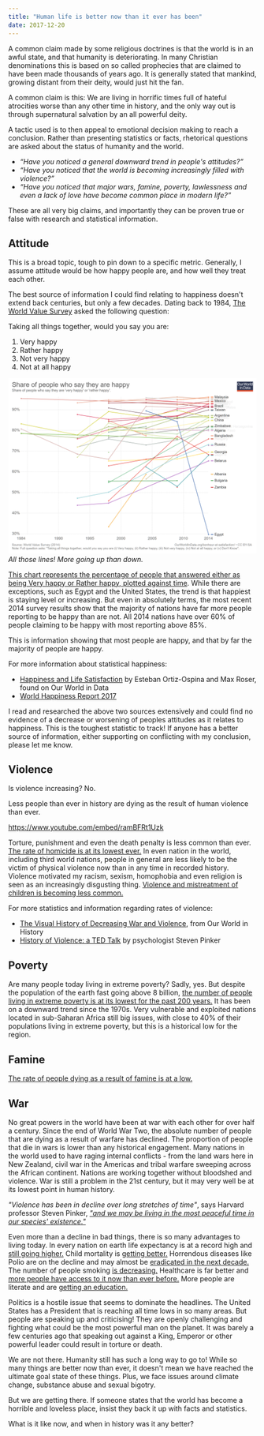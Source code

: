 ```yaml
---
title: "Human life is better now than it ever has been"
date: 2017-12-20
---
```


A common claim made by some religious doctrines is that the world is in an awful state, and that humanity is deteriorating. In many Christian denominations this is based on so called prophecies that are claimed to have been made thousands of years ago. It is generally stated that mankind, growing distant from their deity, would just hit the fan.

A common claim is this: We are living in horrific times full of hateful atrocities worse than any other time in history, and the only way out is through supernatural salvation by an all powerful deity.

A tactic used is to then appeal to emotional decision making to reach a conclusion. Rather than presenting statistics or facts, rhetorical questions are asked about the status of humanity and the world.

* _“Have you noticed a general downward trend in people's attitudes?”_
* _“Have you noticed that the world is becoming increasingly filled with violence?”_
* _“Have you noticed that major wars, famine, poverty, lawlessness and even a lack of love have become common place in modern life?”_

These are all very big claims, and importantly they can be proven true or false with research and statistical information.

## Attitude

This is a broad topic, tough to pin down to a specific metric. Generally, I assume attitude would be how happy people are, and how well they treat each other.

The best source of information I could find relating to happiness doesn't extend back centuries, but only a few decades. Dating back to 1984, [The World Value Survey](http://www.worldvaluessurvey.org/wvs.jsp) asked the following question:

Taking all things together, would you say you are:

1. Very happy
2. Rather happy
3. Not very happy
4. Not at all happy

![All those lines! More going up than down.](../../assets/images/blog/share-of-people-who-say-they-are-happy.png)
_All those lines! More going up than down._

[This chart represents the percentage of people that answered either as being Very happy or Rather happy, plotted against time](https://ourworldindata.org/grapher/share-of-people-who-say-they-are-happy?country=ALB+DZA+AND+ARG+ARM+AUS+AZE+BHR+BGD+BLR+BIH+BRA+BGR+BFA+CAN+CHL+CHN+COL+HRV+EGY+FRA+GEO+DEU+HUN+IND+IRQ+JPN+MYS+MEX+PER+POL+RUS+SGP+SWE+CHE+TWN+THA+UKR+USA+URY+ZMB+ZWE+CYP+CZE+DOM+ECU+SLV+EST+ETH+FIN+GHA+GTM+HKG+IDN+IRN+ISR+ITA+JOR+KAZ+KWT+KGZ+LVA+LBN+LBY+LTU+MKD+MLI+MDA+MNE+MAR+NLD+NZL+NGA+NOR+PAK+PSE+PHL+PRI+QAT+ROU+RWA+SAU+OWID_SRM+SRB+SVK+SVN+ZAF+KOR+ESP+TZA+TTO+TUN+TUR+UGA+GBR+UZB+VEN+VNM+YEM). While there are exceptions, such as Egypt and the United States, the trend is that happiest is staying level or increasing. But even in absolutely terms, the most recent 2014 survey results show that the majority of nations have far more people reporting to be happy than are not. All 2014 nations have over 60% of people claiming to be happy with most reporting above 85%.

This is information showing that most people are happy, and that by far the majority of people are happy.

For more information about statistical happiness:

* [Happiness and Life Satisfaction](https://ourworldindata.org/happiness-and-life-satisfaction/) by Esteban Ortiz-Ospina and Max Roser, found on Our World in Data
* [World Happiness Report 2017](http://worldhappiness.report/ed/2017/)

I read and researched the above two sources extensively and could find no evidence of a decrease or worsening of peoples attitudes as it relates to happiness. This is the toughest statistic to track! If anyone has a better source of information, either supporting on conflicting with my conclusion, please let me know.

## Violence

Is violence increasing? No.

Less people than ever in history are dying as the result of human violence than ever.

https://www.youtube.com/embed/ramBFRt1Uzk

Torture, punishment and even the death penalty is less common than ever. [The rate of homicide is at its lowest ever.](https://ourworldindata.org/homicides/) In even nation in the world, including third world nations, people in general are less likely to be the victim of physical violence now than in any time in recorded history. Violence motivated my racism, sexism, homophobia and even religion is seen as an increasingly disgusting thing. [Violence and mistreatment of children is becoming less common.](https://ourworldindata.org/violence-against-rights-for-children/)

For more statistics and information regarding rates of violence:

* [The Visual History of Decreasing War and Violence](https://ourworldindata.org/slides/war-and-violence/#/title-slide), from Our World in History
* [History of Violence: a TED Talk](https://www.youtube.com/watch?v=sjT4HlNJNgI) by psychologist Steven Pinker

## Poverty

Are many people today living in extreme poverty? Sadly, yes. But despite the population of the earth fast going above 8 billion, [the number of people living in extreme poverty is at its lowest for the past 200 years.](https://ourworldindata.org/extreme-poverty/) It has been on a downward trend since the 1970s. Very vulnerable and exploited nations located in sub-Saharan Africa still big issues, with close to 40% of their populations living in extreme poverty, but this is a historical low for the region.

## Famine

[The rate of people dying as a result of famine is at a low.](https://ourworldindata.org/famines/)

## War

No great powers in the world have been at war with each other for over half a century. Since the end of World War Two, the absolute number of people that are dying as a result of warfare has declined. The proportion of people that die in wars is lower than any historical engagement. Many nations in the world used to have raging internal conflicts - from the land wars here in New Zealand, civil war in the Americas and tribal warfare sweeping across the African continent. Nations are working together without bloodshed and violence. War is still a problem in the 21st century, but it may very well be at its lowest point in human history.

_"Violence has been in decline over long stretches of time"_, says Harvard professor Steven Pinker, [_"and we may be living in the most peaceful time in our species' existence."_](https://ourworldindata.org/slides/war-and-violence/#/5)

Even more than a decline in bad things, there is so many advantages to living today. In every nation on earth life expectancy is at a record high and [still going higher.](https://ourworldindata.org/life-expectancy/) Child mortality is [getting better.](https://ourworldindata.org/child-mortality/) Horrendous diseases like Polio are on the decline and may almost be [eradicated in the next decade.](https://ourworldindata.org/polio/) The number of people smoking [is decreasing.](https://ourworldindata.org/smoking/) Healthcare is far better and [more people have access to it now than ever before.](https://ourworldindata.org/financing-healthcare/) More people are literate and are [getting an education.](https://ourworldindata.org/global-rise-of-education)

Politics is a hostile issue that seems to dominate the headlines. The United States has a President that is reaching all time lows in so many areas. But people are speaking up and criticising! They are openly challenging and fighting what could be the most powerful man on the planet. It was barely a few centuries ago that speaking out against a King, Emperor or other powerful leader could result in torture or death.

We are not there. Humanity still has such a long way to go to! While so many things are better now than ever, it doesn't mean we have reached the ultimate goal state of these things. Plus, we face issues around climate change, substance abuse and sexual bigotry.

But we are getting there. If someone states that the world has become a horrible and loveless place, insist they back it up with facts and statistics.

What is it like now, and when in history was it any better?
